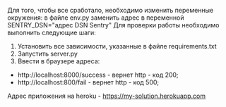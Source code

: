 Для того, чтобы все сработало, необходимо изменить переменные окружения:
  в файле env.py заменить адрес в переменной SENTRY_DSN="адрес DSN Sentry"
Для проверки работы необходимо выполнить следующие шаги:
1. Установить все зависимости, указанные в файле requirements.txt
2. Запустить server.py
3. Ввести в браузере адреса:
- http://localhost:8000/success - вернет http - код 200;
- http://localhost:800/fail - вернет http - код 500;

Адрес приложения на heroku - https://my-solution.herokuapp.com
